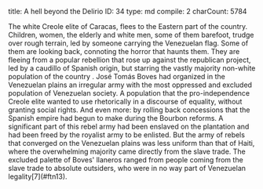 title:          A hell beyond the Delirio
ID:             34
type:           md
compile:        2
charCount:      5784


<!-- 
Pero no se trata de dejar el Delirio de lado, como ya dije, sino de pensar cómo conversa con un texto destacado por la *arché* propiamente bolivariana, en torno a la pregunta del señorío de la humanidad sobre la naturaleza. En este sentido, es bueno recordar lo que señala Manzoni:  el *Delirio* postula una integración poética e imaginaria de distintas regiones que conforman el territorio suramericano [-;;Manzoni pp]. Y en efecto, todo el recorrido que precede al ascenso alucinado al Chimborazo presenta una tensión entre los límites topográficos, y la voluntad del "estandarte" (gran)colombiano para allanarlos. 

Bolívar "venía envuelto en el manto de Iris desde donde paga su tributo el caudaloso Orinoco al Dios de las aguas". Entre la saturación neoclásica se convocan las "bocas" del Dragón y la Serpiente: las amplias desembocaduras donde las aguas del río Orinoco entran en el mar Caribe. Así, la voz traza su trayectoria desde el extremo oriental de la costa Caribe de la gran Colombia, hasta la "región glacial", donde ve las "sienes exelsas del dominador de los Andes": el amplio volcán del Chimborazo, hacia el extremo suroccidental del mapa grancolombiano. Es decir, la voz poética integra en su recorrido, bajo el "estandarte" del naciente --y breve-- estado-nación, territorios separados por las densas cordilleras suramericanas. Por eso, entre los argumentos que se da la voz para "trepar sobre los cabellos canosos del gigante de la tierra", se recuerda sus hazañas previas y concluye que "la tierra se ha allanado a los pies de Colombia". Para llegar a esta conclusión, la voz enumera los obstáculos que ha superado con el "manto de Iris que me ha servido de estandarte". Este "manto" se vuelve el sujeto de la acción, y es él quien "en mis manos", recorre "regiones infernales", surca "los ríos y los mares", y sube "sobre los hombros gigantescos de los andes". 

En la enumeración, todos los obstáculos son geográficos, con excepción del primero. Y en esa irregularidad es donde la naturaleza paisajística y alegórica del *Delirio* empieza conversar con la naturaleza categorial y programática del *Manifiesto*. Pronunciado e impreso a <120 km> de la desembocadura del Orinoco, ocho años antes de la escritura del *Delirio*, el *Manifiesto* cerró para Bolívar un ciclo de la guerra que la historiografía romántica narró plagada de tropos del inframundo <añadir algunos ejemplos> [nota: blanco y gonzález]. Es el período que otros historiadores han llamado "año terrible" "guerra social", "rebelión popular" o "guerra civil" [nota: <>, Bosh, Úslar-Pietri, Vallenilla-Lanz], y que produjo cifras de muerte y episodios de pillaje, crueldad y destrucción que convierten al conflicto venezolano de independencia al más violento de los procesos de la América continental <referencia>. El pico de este conflicto, ocurrido durante el año de 1814, es lo que Bolívar describe como un "piélago de calamidades, cuyo aspecto sólo hace estremecer a la naturaleza, y que sería tan horroroso como imposible pintaros". 

El "aspecto" irrepresentable que hace "estremecer a la naturaleza" en el *Manifiesto*, lo sugiere el cuadro de Tito Salas de <año>--> The white Creole elite of Caracas, flees to the Eastern part of the country. Children, women, the elderly and white men, some of them barefoot, trudge over rough terrain, led by someone carrying the Venezuelan flag. Some of them are looking back, connoting the horror that haunts them. They are fleeing from a popular rebellion that rose up against the republican project, led by a caudillo of Spanish origin, but starring the vastly majority non-white population of the country <!--nota: apoyado en Castro-Gómez y otros para indicar a qué me refiero con esta categoría-->. José Tomás Boves had organized in the Venezuelan plains an irregular army with the most oppressed and excluded population of Venezuelan society. A population that the pro-independence Creole elite wanted to use rhetorically in a discourse of equality, without granting social rights. And even more: by rolling back concessions that the Spanish empire had begun to make during the Bourbon reforms. A significant part of this rebel army had been enslaved on the plantation and had been freed by the royalist army to be enlisted. But the army of rebels that converged on the Venezuelan plains was less uniform than that of Haiti, where the overwhelming majority came directly from the slave trade. The excluded palette of Boves' llaneros ranged from people coming from the slave trade to absolute outsiders, who were in no way part of Venezuelan legality[7](#ftn13). 

<!--
Claro que muy probablemente la insistencia de Bolívar por incluir el *Manifiesto* en la edición de sus obras no busca exaltar ese episodio de "anarquía devoradora" en la gesta de independencia, sino acaso su propia perseverancia. Ante unos seguidores a quienes "[v]uestros hermanos y no los españoles han desgarrado vuestro seno, derramando vuestra sangre, incendiando vuestros hogares, y os han condenado a la expatriación", promete lo que parece imposible --"volver a libertaros"-- y con el tiempo lo cumple. En este sentido, la dimensión programática del manifiesto y su concepto de naturaleza --que detallaré en la próxima sección-- parece redundar el carácter teleológico que Abreu Mendoza y _LAER_ subrayan en el *Delirio*. Pero a diferencia de este, la escritura del *Manifiesto* no tiene a las "regiones infernales" en el participio pasado, como una hazaña superada que se evoca para motivarse a las futuras. El *Manifiesto* se escribe, imprime y publica ahí, al calor del horror que no se puede pintar. Y como mostraré, esa proximidad experiencial a lo irrepresentable produce una textura donde los límites y las jerarquías entre humanidad y naturaleza se resquebrajan.-->